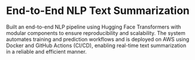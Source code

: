 # End-to-End NLP Text Summarization 
Built an end-to-end NLP pipeline using Hugging Face Transformers with modular components to ensure reproducibility and scalability. The system automates training and prediction workflows and is deployed on AWS using Docker and GitHub Actions (CI/CD), enabling real-time text summarization in a reliable and efficient manner.
